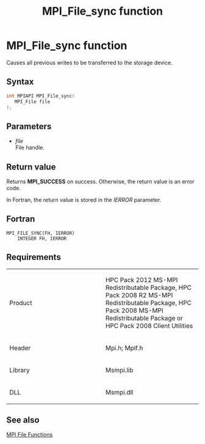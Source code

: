 ﻿---
title: MPI_File_sync function
TOCTitle: MPI_File_sync function
ms:assetid: b18288ed-e627-43a1-826a-bc80243500bc
ms:mtpsurl: https://msdn.microsoft.com/en-us/library/Dn473359(v=VS.85)
ms:contentKeyID: 59360895
ms.date: 03/28/2018
mtps_version: v=VS.85
f1_keywords:
- MPI_FILE_SYNC
- mpif/MPI_File_sync
- mpi/MPI_FILE_SYNC
dev_langs:
- C++
- C
---

# MPI\_File\_sync function

Causes all previous writes to be transferred to the storage device.

## Syntax

``` c++
int MPIAPI MPI_File_sync(
   MPI_File file
);
```

## Parameters

  - *file*  
    File handle.

## Return value

Returns **MPI\_SUCCESS** on success. Otherwise, the return value is an error code.

In Fortran, the return value is stored in the *IERROR* parameter.

## Fortran

    MPI_FILE_SYNC(FH, IERROR)
        INTEGER FH, IERROR

## Requirements

<table>
<colgroup>
<col style="width: 50%" />
<col style="width: 50%" />
</colgroup>
<tbody>
<tr class="odd">
<td><p>Product</p></td>
<td><p>HPC Pack 2012 MS-MPI Redistributable Package, HPC Pack 2008 R2 MS-MPI Redistributable Package, HPC Pack 2008 MS-MPI Redistributable Package or HPC Pack 2008 Client Utilities</p></td>
</tr>
<tr class="even">
<td><p>Header</p></td>
<td>Mpi.h;
Mpif.h</td>
</tr>
<tr class="odd">
<td><p>Library</p></td>
<td>Msmpi.lib</td>
</tr>
<tr class="even">
<td><p>DLL</p></td>
<td>Msmpi.dll</td>
</tr>
</tbody>
</table>


## See also

[MPI File Functions](mpi-file-functions.md)


